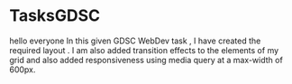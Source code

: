 # TasksGDSC

hello everyone
In this given GDSC WebDev task , I have created the required layout . I am also added transition effects to the elements of my grid and also added responsiveness using media query at a max-width of 600px.